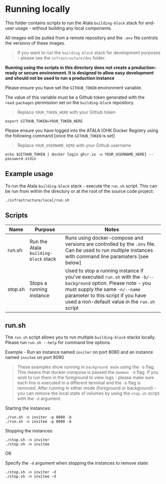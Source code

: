 # Running locally

This folder contains scripts to run the Atala `building-block` stack for end-user usage - without building any local components.

All images will be pulled from a remote repository and the `.env` file controls the versions of these images.

> If you want to run the `building-block` stack for development purposes - please see the `infrastructure/dev`  folder. 

**Running using the scripts in this directory does not create a production-ready or secure environment. It is designed to allow easy development and should not be used to run a production instance**
 
Please ensure you have set the `GITHUB_TOKEN` environment variable. 

The value of this variable must be a Github token generated with the  `read:packages` permission set on the `building-block` repository.

> Replace `YOUR_TOKEN_HERE` with your Github token

```
export GITHUB_TOKEN=YOUR_TOKEN_HERE
```

Please ensure you have logged into the ATALA IOHK Docker Registry using the following command [once the `GITHUB_TOKEN` is set]

> Replace `YOUR_USERNAME_HERE` with your Github username

```
echo $GITHUB_TOKEN | docker login ghcr.io -u YOUR_USERNAME_HERE} --password-stdin
```

## Example usage

To run the Atala `building-block` stack - execute the `run.sh` script. This can be run from within the directory or at the root of the source code project:

`./infrastructure/local/run.sh` 

## Scripts

| Name   | Purpose                              | Notes                                                                    |
| ------ | ------------------------------------ | ------------------------------------------------------------------------ |
| run.sh | Run the Atala `building-block` stack | Runs using docker-compose and versions are controlled by the `.env` file. Can be used to run multiple instances with command line paramaters [see below] |
| stop.sh  | Stops a running instance                                                                             | Used to stop a running instance if you've executed `run.sh` with the `-b/--background` option. Please note - you must supply the same `-n/--name` parameter to this script if you have used a non-default value in the `run.sh` script |

## run.sh

The `run.sh` script allows you to run multiple `building-block` stacks locally. Please run `run.sh --help` for command line options.

Example - Run an instance named `inviter` on port 8080 and an instance named `invitee` on port 8090

> These examples show running in `background mode` using the `-b` flag. This means that docker-compose is passed the `daemon -d` flag.
> If you wish to run them in the foreground to view logs - please make sure each line is executed in a different terminal and the `-b` flag is removed.
> After running in either mode (foreground or background) - you can remove the local state of volumes by using the `stop.sh` script with the `-d` argument. 

Starting the instances:

```
./run.sh -n inviter -p 8080 -b
./run.sh -n invitee -p 8090 -b
```

Stopping the instances:

```
./stop.sh -n inviter 
./stop.sh -n invitee
```

OR

Specify the `-d` argument when stopping the instances to remove state:

```
./stop.sh -n inviter -d
./stop.sh -n invitee -d
```